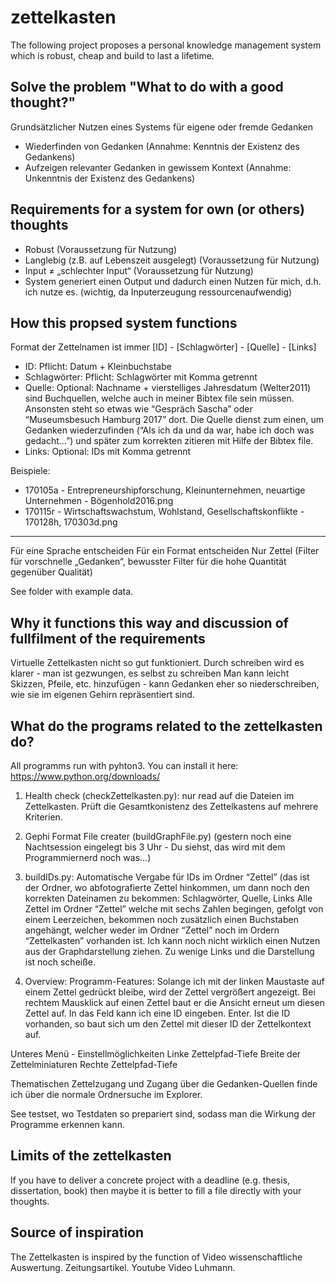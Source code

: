 # zettelkasten
The following project proposes a personal knowledge management system which is robust, cheap and build to last a lifetime.

## Solve the problem "What to do with a good thought?"
Grundsätzlicher Nutzen eines Systems für eigene oder fremde Gedanken
- Wiederfinden von Gedanken (Annahme: Kenntnis der Existenz des Gedankens)
- Aufzeigen relevanter Gedanken in gewissem Kontext (Annahme: Unkenntnis der Existenz des Gedankens)

## Requirements for a system for own (or others) thoughts
- Robust 				        (Voraussetzung für Nutzung)
- Langlebig (z.B. auf Lebenszeit ausgelegt) (Voraussetzung für Nutzung)
- Input ≠ „schlechter Input“		        (Voraussetzung für Nutzung)
- System generiert einen Output und dadurch einen Nutzen für mich, d.h. ich nutze es. (wichtig, da Inputerzeugung ressourcenaufwendig)

## How this propsed system functions
Format der Zettelnamen ist immer
[ID] - [Schlagwörter] - [Quelle] - [Links]

- ID: Pflicht: Datum + Kleinbuchstabe
- Schlagwörter: Pflicht: Schlagwörter mit Komma getrennt
- Quelle: Optional: Nachname + vierstelliges Jahresdatum (Welter2011) sind Buchquellen, welche auch in meiner Bibtex file sein müssen. Ansonsten steht so etwas wie “Gespräch Sascha” oder “Museumsbesuch Hamburg 2017” dort. Die Quelle dienst zum einen, um Gedanken wiederzufinden (“Als ich da und da war, habe ich doch was gedacht…”) und später zum korrekten zitieren mit Hilfe der Bibtex file.
- Links: Optional: IDs mit Komma getrennt

Beispiele:
- 170105a - Entrepreneurshipforschung, Kleinunternehmen, neuartige Unternehmen - Bögenhold2016.png
- 170115r - Wirtschaftswachstum, Wohlstand, Gesellschaftskonflikte - 170128h, 170303d.png

----------

Für eine Sprache entscheiden
Für ein Format entscheiden
Nur Zettel (Filter für vorschnelle „Gedanken“, bewusster Filter für die hohe Quantität gegenüber Qualität)

See folder with example data.

## Why it functions this way and discussion of fullfilment of the requirements
Virtuelle Zettelkasten nicht so gut funktioniert.
Durch schreiben wird es klarer - man ist gezwungen, es selbst zu schreiben
Man kann leicht Skizzen, Pfeile, etc. hinzufügen - kann Gedanken eher so niederschreiben, wie sie im eigenen Gehirn repräsentiert sind.

## What do the programs related to the zettelkasten do?
All programms run with pyhton3. You can install it here: https://www.python.org/downloads/

1. Health check (checkZettelkasten.py): nur read auf die Dateien im Zettelkasten. Prüft die Gesamtkonistenz des Zettelkastens auf mehrere Kriterien.

2. Gephi Format File creater (buildGraphFile.py) (gestern noch eine Nachtsession eingelegt bis 3 Uhr - Du siehst, das wird mit dem Programmiernerd noch was…)

3. buildIDs.py: Automatische Vergabe für IDs im Ordner “Zettel” (das ist der Ordner, wo abfotografierte Zettel hinkommen, um dann noch den korrekten Dateinamen zu bekommen: Schlagwörter, Quelle, Links
Alle Zettel im Ordner “Zettel” welche mit sechs Zahlen begingen, gefolgt von einem Leerzeichen, bekommen noch zusätzlich einen Buchstaben angehängt, welcher weder im Ordner “Zettel” noch im Ordern “Zettelkasten” vorhanden ist.
Ich kann noch nicht wirklich einen Nutzen aus der Graphdarstellung ziehen. Zu wenige Links und die Darstellung ist noch scheiße. 

4. Overview: Programm-Features:
Solange ich mit der linken Maustaste auf einem Zettel gedrückt bleibe, wird der Zettel vergrößert angezeigt.
Bei rechtem Mausklick auf einen Zettel baut er die Ansicht erneut um diesen Zettel auf.
In das Feld kann ich eine ID eingeben. Enter. Ist die ID vorhanden, so baut sich um den Zettel mit dieser ID der Zettelkontext auf.

Unteres Menü - Einstellmöglichkeiten
Linke Zettelpfad-Tiefe
Breite der Zettelminiaturen
Rechte Zettelpfad-Tiefe

Thematischen Zettelzugang und Zugang über die Gedanken-Quellen finde ich über die normale Ordnersuche im Explorer.

See testset, wo Testdaten so prepariert sind, sodass man die Wirkung der Programme erkennen kann.

## Limits of the zettelkasten
If you have to deliver a concrete project with a deadline (e.g. thesis, dissertation, book) then maybe it is better to fill a file directly with your thoughts.

## Source of inspiration
The Zettelkasten is inspired by the function of Video wissenschaftliche Auswertung. Zeitungsartikel. Youtube Video Luhmann.

